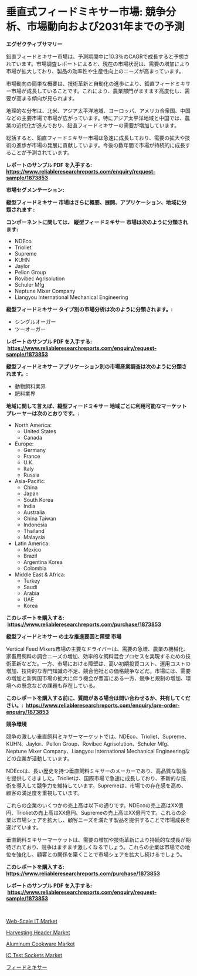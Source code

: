 <p><h1>垂直式フィードミキサー市場: 競争分析、市場動向および2031年までの予測</h1></p><p><strong>エグゼクティブサマリー</strong></p>
<p><p>鉛直フィードミキサー市場は、予測期間中に10.3％のCAGRで成長すると予想されています。市場調査レポートによると、現在の市場状況は、需要の増加により市場が拡大しており、製品の効率性や生産性向上のニーズが高まっています。</p><p>市場動向の簡単な概要は、技術革新と自動化の進歩により、鉛直フィードミキサー市場が成長していることです。これにより、農業部門がますます高度化し、需要が高まる傾向が見られます。</p><p>地理的な分布は、北米、アジア太平洋地域、ヨーロッパ、アメリカ合衆国、中国などの主要市場で市場が広がっています。特にアジア太平洋地域と中国では、農業の近代化が進んでおり、鉛直フィードミキサーの需要が増加しています。</p><p>総括すると、鉛直フィードミキサー市場は急速に成長しており、需要の拡大や技術の進歩が市場の発展に貢献しています。今後の数年間で市場が持続的に成長することが予測されています。</p></p>
<p><strong>レポートのサンプル PDF を入手する: <a href="https://www.reliableresearchreports.com/enquiry/request-sample/1873853">https://www.reliableresearchreports.com/enquiry/request-sample/1873853</a></strong></p>
<p><strong>市場セグメンテーション:</strong></p>
<p><strong> 縦型フィードミキサー 市場はさらに概要、展開、アプリケーション、地域に分類されます :</strong></p>
<p><strong>コンポーネントに関しては、 縦型フィードミキサー 市場は次のように分類されます: &nbsp;</strong></p>
<p><ul><li>NDEco</li><li>Trioliet</li><li>Supreme</li><li>KUHN</li><li>Jaylor</li><li>Pellon Group</li><li>Rovibec Agrisolution</li><li>Schuler Mfg</li><li>Neptune Mixer Company</li><li>Liangyou International Mechanical Engineering</li></ul></p>
<p><strong> 縦型フィードミキサー タイプ別の市場分析は次のように分類されます。:</strong></p>
<p><ul><li>シングルオーガー</li><li>ツーオーガー</li></ul></p>
<p><strong>レポートのサンプル PDF を入手する: &nbsp;<a href="https://www.reliableresearchreports.com/enquiry/request-sample/1873853">https://www.reliableresearchreports.com/enquiry/request-sample/1873853</a></strong></p>
<p><strong> 縦型フィードミキサー アプリケーション別の市場産業調査は次のように分類されます。:</strong></p>
<p><ul><li>動物飼料業界</li><li>肥料業界</li></ul></p>
<p><strong>地域に関して言えば、縦型フィードミキサー 地域ごとに利用可能なマーケットプレーヤーは次のとおりです。:</strong></p>
<p><ul>
    <li>
        North America:
        <ul>
            <li>United States</li>
            <li>Canada</li>
        </ul>
    </li>
    <li>
        Europe:
        <ul>
            <li>Germany</li>
            <li>France</li>
            <li>U.K.</li>
            <li>Italy</li>
            <li>Russia</li>
        </ul>
    </li>
    <li>
        Asia-Pacific:
        <ul>
            <li>China</li>
            <li>Japan</li>
            <li>South Korea</li>
            <li>India</li>
            <li>Australia</li>
            <li>China Taiwan</li>
            <li>Indonesia</li>
            <li>Thailand</li>
            <li>Malaysia</li>
        </ul>
    </li>
    <li>
        Latin America:
        <ul>
            <li>Mexico</li>
            <li>Brazil</li>
            <li>Argentina Korea</li>
            <li>Colombia</li>
        </ul>
    </li>
    <li>
        Middle East & Africa:
        <ul>
            <li>Turkey</li>
            <li>Saudi</li>
            <li>Arabia</li>
            <li>UAE</li>
            <li>Korea</li>
        </ul>
    </li>
    </ul></p>
<p><strong>このレポートを購入する: &nbsp;<a href="https://www.reliableresearchreports.com/purchase/1873853">https://www.reliableresearchreports.com/purchase/1873853</a></strong></p>
<p><strong>縦型フィードミキサー の主な推進要因と障壁 市場</strong></p>
<p><p>Vertical Feed Mixers市場の主要なドライバーは、需要の急増、農業の機械化、家畜用飼料の調合ニーズの増加、効率的な飼料混合プロセスを実現するための技術革新などだ。一方、市場における障壁は、高い初期投資コスト、運用コストの増加、技術的な専門知識の不足、競合他社との価格競争などだ。市場には、需要の増加と新興国市場の拡大に伴う機会が豊富にある一方、競争と規制の増加、環境への懸念などの課題も存在している。</p></p>
<p><strong>このレポートを購入する前に、質問がある場合は問い合わせるか、共有してください。:&nbsp; <a href="https://www.reliableresearchreports.com/enquiry/pre-order-enquiry/1873853">https://www.reliableresearchreports.com/enquiry/pre-order-enquiry/1873853</a></strong></p>
<p><strong>競争環境</strong></p>
<p><p>競争の激しい垂直飼料ミキサーマーケットでは、NDEco、Trioliet、Supreme、KUHN、Jaylor、Pellon Group、Rovibec Agrisolution、Schuler Mfg、Neptune Mixer Company、Liangyou International Mechanical Engineeringなどの企業が活動しています。</p><p>NDEcoは、長い歴史を持つ垂直飼料ミキサーのメーカーであり、高品質な製品を提供してきました。Triolietは、国際市場で急速に成長しており、革新的な技術を導入して競争力を維持しています。Supremeは、市場での存在感を高め、顧客の満足度を重視しています。</p><p>これらの企業のいくつかの売上高は以下の通りです。NDEcoの売上高はXX億円、Triolietの売上高はXX億円、Supremeの売上高はXX億円です。これらの企業は市場シェアを拡大し、顧客ニーズを満たす製品を提供することで市場成長を遂げています。</p><p>垂直飼料ミキサーマーケットは、需要の増加や技術革新により持続的な成長が期待されており、競争はますます激しくなるでしょう。これらの企業は市場での地位を強化し、顧客との関係を築くことで市場シェアを拡大し続けるでしょう。</p></p>
<p><strong>このレポートを購入する: &nbsp; <a href="https://www.reliableresearchreports.com/purchase/1873853">https://www.reliableresearchreports.com/purchase/1873853</a></strong></p>
<p><strong>レポートのサンプル PDF を入手する: &nbsp;<a href="https://www.reliableresearchreports.com/enquiry/request-sample/1873853">https://www.reliableresearchreports.com/enquiry/request-sample/1873853</a></strong><strong></strong></p>
<p>&nbsp;</p>
<p><p><a href="https://view.publitas.com/reportprime-1/web-scale-it-market-size-market-trends-and-growth-outlook-forecasted-for-period-from-2024-to-2031/">Web-Scale IT Market</a></p><p><a href="https://gamy-alyssum-396.notion.site/Harvesting-Header-Market-Size-and-Examines-its-Market-Scope-with-a-Primary-Focus-on-Growth-Opportu-ebad7850c7c7409db3a4def4a19cbc5d">Harvesting Header Market</a></p><p><a href="https://github.com/yemakinde/Market-Research-Report-List-1/blob/main/aluminum-cookware-market.md">Aluminum Cookware Market</a></p><p><a href="https://issuu.com/reportprime-2/docs/ic-test-sockets-market-size-2030.pptx">IC Test Sockets Market</a></p><p><a href="https://github.com/cnnriuez22368/Market-Research-Report-List-1/blob/main/69064502873.md">フィードミキサー</a></p></p>